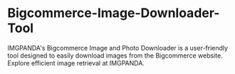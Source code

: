 # Bigcommerce-Image-Downloader-Tool
IMGPANDA's Bigcommerce Image and Photo Downloader is a user-friendly tool designed to easily download images from the Bigcommerce website. Explore efficient image retrieval at IMGPANDA.
